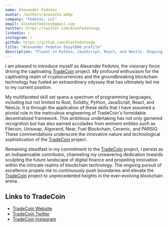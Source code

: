 ```yaml
---
name: Alexander Fedotov
avatar: /authors/avasasha.webp
company: "Fedotov, LLC"
email: alexkekfedotov@gmail.com
twitter: https://twitter.com/AlexFedotovqq
linkedin: /
instagram: /
github: https://github.com/AlexFedotovqq
title: "Alexander Fedotov DspytDAO profile"
description: "Fluent in Python, JavaScript, React, and NextJs. Shaping digital finance's future and fostering blockchain innovation with TradeCoin."
---
```


I am pleased to introduce myself as Alexander Fedotov, the visionary force driving the captivating [TradeCoin](https://tradecoin.dev/) project. My profound enthusiasm for the captivating realm of cryptocurrencies and the groundbreaking blockchain technology has fueled an extraordinary odyssey that has ultimately led me to my current position.

My multifaceted skill set spans a spectrum of programming languages, including but not limited to Rust, Solidity, Python, JavaScript, React, and NextJs. It is through the application of these skills that I have assumed a pivotal role in the meticulous engineering of TradeCoin's formidable decentralized framework. This ambitious undertaking has not only garnered recognition but has also earned accolades from eminent entities such as Filecoin, Uniswap, Algorand, Near, Fuel Blockchain, Ceramic, and PARSIQ. These commendations underscore the innovative nature and technological sophistication of the [TradeCoin](https://tradecoin.dev/) project.

Remaining steadfast in my commitment to the [TradeCoin](https://tradecoin.dev/) project, I persist as an indispensable contributor, channeling my unwavering dedication towards sculpting the future landscape of digital finance and propelling innovation within the intricate realms of blockchain technology. The ongoing pursuit of excellence propels me to continuously push boundaries and elevate the [TradeCoin](https://tradecoin.dev/) project to unprecedented heights in the ever-evolving blockchain arena.

## Links to TradeCoin

- [TradeCoin Website](https://tradecoin.dev/)
- [TradeCoin Twitter](https://twitter.com/_TradeCoin_)
- [TradeCoin Instagram](https://www.instagram.com/_tradecoin_/)
